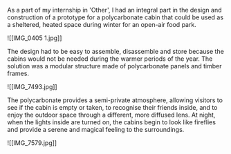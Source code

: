 As a part of my internship in 'Other', I had an integral part in the design and construction of a prototype for a polycarbonate cabin that could be used as a sheltered, heated space during winter for an open-air food park. 

![[IMG_0405 1.jpg]]

The design had to be easy to assemble, disassemble and store because the cabins would not be needed during the warmer periods of the year. The solution was a modular structure made of polycarbonate panels and timber frames. 

![[IMG_7493.jpg]]

The polycarbonate provides a semi-private atmosphere, allowing visitors to see if the cabin is empty or taken, to recognise their friends inside, and to enjoy the outdoor space through a different, more diffused lens. At night, when the lights inside are turned on, the cabins begin to look like fireflies and provide a serene and magical feeling to the surroundings.

![[IMG_7579.jpg]]